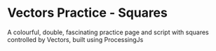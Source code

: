 # Vectors Practice - Squares
A colourful, double, fascinating practice page and script with squares controlled by Vectors, built using ProcessingJs

